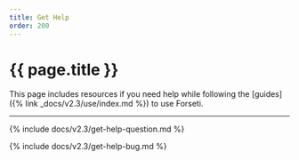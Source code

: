 ```yaml
---
title: Get Help
order: 200
---
```


# {{ page.title }}

This page includes resources if you need help while following the
[guides]({% link _docs/v2.3/use/index.md %}) to use Forseti.

---

{% include docs/v2.3/get-help-question.md %}

{% include docs/v2.3/get-help-bug.md %}
